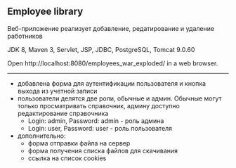 Employee library
---
Веб-приложение реализует добавление, редатирование и удаление работников

JDK 8, Maven 3, Servlet, JSP, JDBC, PostgreSQL, Tomcat 9.0.60

Open http://localhost:8080/employees_war_exploded/ in a web browser.

---
* добавлена форма для аутентификации пользователя и кнопка выхода из учетной записи
* пользователи делятся две роли, обычные и админ. Обычные могут только просматривать справочник, админу доступно редактирование справочника
    * Login: admin, Password: admin - роль админа
    * Login: user, Password: user - роль пользователя
* дополнительно:
    * форма отправки файла на сервер
    * форма получения списка файлов для скачивания
    * ссылка на список cookies

